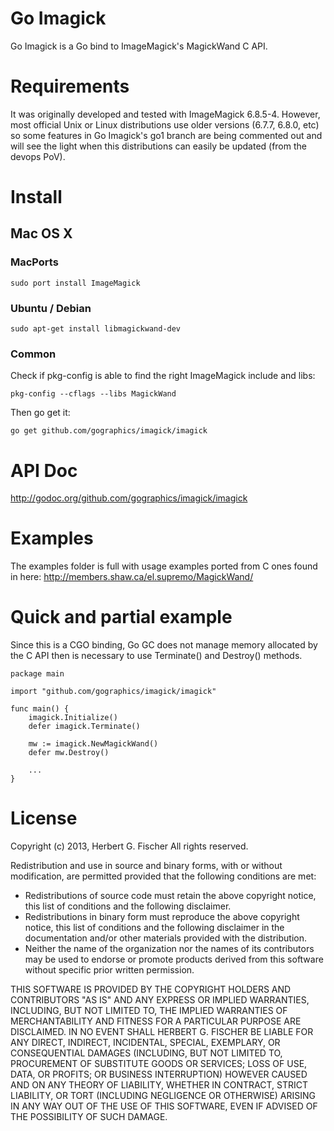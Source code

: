 # Go Imagick

Go Imagick is a Go bind to ImageMagick's MagickWand C API.

# Requirements

It was originally developed and tested with ImageMagick 6.8.5-4. However, most official Unix or Linux distributions use older
versions (6.7.7, 6.8.0, etc) so some features in Go Imagick's go1 branch are being commented out and will see the light when
this distributions can easily be updated (from the devops PoV).

# Install

## Mac OS X

### MacPorts

```
sudo port install ImageMagick
```

### Ubuntu / Debian

```
sudo apt-get install libmagickwand-dev
```

### Common

Check if pkg-config is able to find the right ImageMagick include and libs:

```
pkg-config --cflags --libs MagickWand
```

Then go get it:

```
go get github.com/gographics/imagick/imagick
```

# API Doc

http://godoc.org/github.com/gographics/imagick/imagick

# Examples

The examples folder is full with usage examples ported from C ones found in here: http://members.shaw.ca/el.supremo/MagickWand/

# Quick and partial example

Since this is a CGO binding, Go GC does not manage memory allocated by the C API then is necessary to use Terminate() and Destroy() methods.

```
package main

import "github.com/gographics/imagick/imagick"

func main() {
	imagick.Initialize()
	defer imagick.Terminate()

	mw := imagick.NewMagickWand()
	defer mw.Destroy()

	...
}
```

# License

Copyright (c) 2013, Herbert G. Fischer
All rights reserved.

Redistribution and use in source and binary forms, with or without
modification, are permitted provided that the following conditions are met:

 * Redistributions of source code must retain the above copyright
   notice, this list of conditions and the following disclaimer.
 * Redistributions in binary form must reproduce the above copyright
   notice, this list of conditions and the following disclaimer in the
   documentation and/or other materials provided with the distribution.
 * Neither the name of the organization nor the
   names of its contributors may be used to endorse or promote products
   derived from this software without specific prior written permission.

THIS SOFTWARE IS PROVIDED BY THE COPYRIGHT HOLDERS AND CONTRIBUTORS "AS IS" AND
ANY EXPRESS OR IMPLIED WARRANTIES, INCLUDING, BUT NOT LIMITED TO, THE IMPLIED
WARRANTIES OF MERCHANTABILITY AND FITNESS FOR A PARTICULAR PURPOSE ARE
DISCLAIMED. IN NO EVENT SHALL HERBERT G. FISCHER BE LIABLE FOR ANY
DIRECT, INDIRECT, INCIDENTAL, SPECIAL, EXEMPLARY, OR CONSEQUENTIAL DAMAGES
(INCLUDING, BUT NOT LIMITED TO, PROCUREMENT OF SUBSTITUTE GOODS OR SERVICES;
LOSS OF USE, DATA, OR PROFITS; OR BUSINESS INTERRUPTION) HOWEVER CAUSED AND
ON ANY THEORY OF LIABILITY, WHETHER IN CONTRACT, STRICT LIABILITY, OR TORT
(INCLUDING NEGLIGENCE OR OTHERWISE) ARISING IN ANY WAY OUT OF THE USE OF THIS
SOFTWARE, EVEN IF ADVISED OF THE POSSIBILITY OF SUCH DAMAGE.
